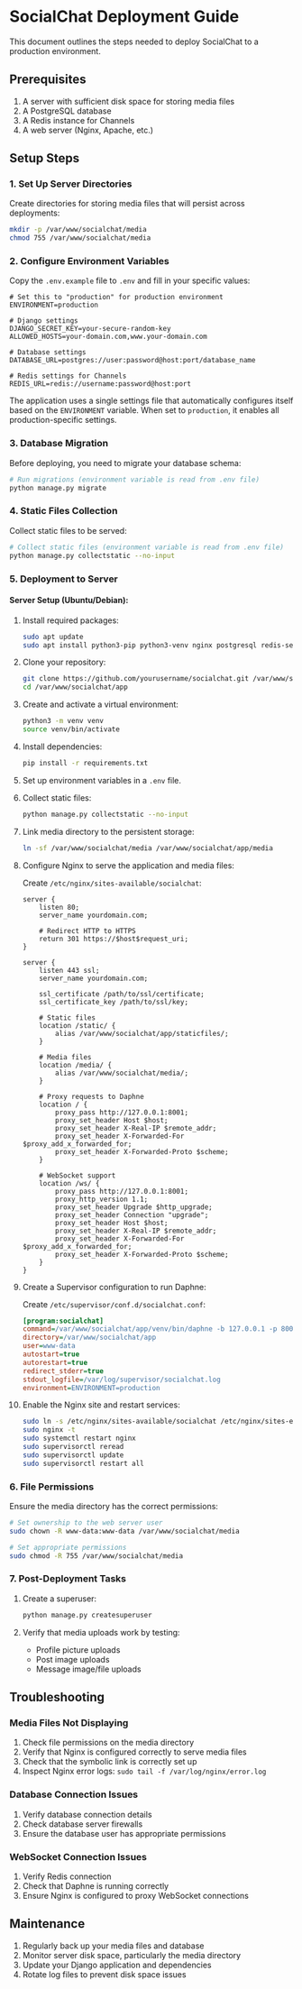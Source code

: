 # SocialChat Deployment Guide

This document outlines the steps needed to deploy SocialChat to a production environment.

## Prerequisites

1. A server with sufficient disk space for storing media files
2. A PostgreSQL database
3. A Redis instance for Channels
4. A web server (Nginx, Apache, etc.)

## Setup Steps

### 1. Set Up Server Directories

Create directories for storing media files that will persist across deployments:

```bash
mkdir -p /var/www/socialchat/media
chmod 755 /var/www/socialchat/media
```

### 2. Configure Environment Variables

Copy the `.env.example` file to `.env` and fill in your specific values:

```
# Set this to "production" for production environment
ENVIRONMENT=production

# Django settings
DJANGO_SECRET_KEY=your-secure-random-key
ALLOWED_HOSTS=your-domain.com,www.your-domain.com

# Database settings
DATABASE_URL=postgres://user:password@host:port/database_name

# Redis settings for Channels
REDIS_URL=redis://username:password@host:port
```

The application uses a single settings file that automatically configures itself based on the `ENVIRONMENT` variable. When set to `production`, it enables all production-specific settings.

### 3. Database Migration

Before deploying, you need to migrate your database schema:

```bash
# Run migrations (environment variable is read from .env file)
python manage.py migrate
```

### 4. Static Files Collection

Collect static files to be served:

```bash
# Collect static files (environment variable is read from .env file)
python manage.py collectstatic --no-input
```

### 5. Deployment to Server

#### Server Setup (Ubuntu/Debian):

1. Install required packages:
   ```bash
   sudo apt update
   sudo apt install python3-pip python3-venv nginx postgresql redis-server supervisor
   ```

2. Clone your repository:
   ```bash
   git clone https://github.com/yourusername/socialchat.git /var/www/socialchat/app
   cd /var/www/socialchat/app
   ```

3. Create and activate a virtual environment:
   ```bash
   python3 -m venv venv
   source venv/bin/activate
   ```

4. Install dependencies:
   ```bash
   pip install -r requirements.txt
   ```

5. Set up environment variables in a `.env` file.

6. Collect static files:
   ```bash
   python manage.py collectstatic --no-input
   ```

7. Link media directory to the persistent storage:
   ```bash
   ln -sf /var/www/socialchat/media /var/www/socialchat/app/media
   ```

8. Configure Nginx to serve the application and media files:
   
   Create `/etc/nginx/sites-available/socialchat`:
   ```nginx
   server {
       listen 80;
       server_name yourdomain.com;
       
       # Redirect HTTP to HTTPS
       return 301 https://$host$request_uri;
   }
   
   server {
       listen 443 ssl;
       server_name yourdomain.com;
       
       ssl_certificate /path/to/ssl/certificate;
       ssl_certificate_key /path/to/ssl/key;
       
       # Static files
       location /static/ {
           alias /var/www/socialchat/app/staticfiles/;
       }
       
       # Media files
       location /media/ {
           alias /var/www/socialchat/media/;
       }
       
       # Proxy requests to Daphne
       location / {
           proxy_pass http://127.0.0.1:8001;
           proxy_set_header Host $host;
           proxy_set_header X-Real-IP $remote_addr;
           proxy_set_header X-Forwarded-For $proxy_add_x_forwarded_for;
           proxy_set_header X-Forwarded-Proto $scheme;
       }
       
       # WebSocket support
       location /ws/ {
           proxy_pass http://127.0.0.1:8001;
           proxy_http_version 1.1;
           proxy_set_header Upgrade $http_upgrade;
           proxy_set_header Connection "upgrade";
           proxy_set_header Host $host;
           proxy_set_header X-Real-IP $remote_addr;
           proxy_set_header X-Forwarded-For $proxy_add_x_forwarded_for;
           proxy_set_header X-Forwarded-Proto $scheme;
       }
   }
   ```

9. Create a Supervisor configuration to run Daphne:
   
   Create `/etc/supervisor/conf.d/socialchat.conf`:
   ```ini
   [program:socialchat]
   command=/var/www/socialchat/app/venv/bin/daphne -b 127.0.0.1 -p 8001 chat_project.asgi:application
   directory=/var/www/socialchat/app
   user=www-data
   autostart=true
   autorestart=true
   redirect_stderr=true
   stdout_logfile=/var/log/supervisor/socialchat.log
   environment=ENVIRONMENT=production
   ```

10. Enable the Nginx site and restart services:
    ```bash
    sudo ln -s /etc/nginx/sites-available/socialchat /etc/nginx/sites-enabled/
    sudo nginx -t
    sudo systemctl restart nginx
    sudo supervisorctl reread
    sudo supervisorctl update
    sudo supervisorctl restart all
    ```

### 6. File Permissions

Ensure the media directory has the correct permissions:

```bash
# Set ownership to the web server user
sudo chown -R www-data:www-data /var/www/socialchat/media

# Set appropriate permissions
sudo chmod -R 755 /var/www/socialchat/media
```

### 7. Post-Deployment Tasks

1. Create a superuser:
   ```bash
   python manage.py createsuperuser
   ```

2. Verify that media uploads work by testing:
   - Profile picture uploads
   - Post image uploads
   - Message image/file uploads

## Troubleshooting

### Media Files Not Displaying

1. Check file permissions on the media directory
2. Verify that Nginx is configured correctly to serve media files
3. Check that the symbolic link is correctly set up
4. Inspect Nginx error logs: `sudo tail -f /var/log/nginx/error.log`

### Database Connection Issues

1. Verify database connection details
2. Check database server firewalls
3. Ensure the database user has appropriate permissions

### WebSocket Connection Issues

1. Verify Redis connection
2. Check that Daphne is running correctly
3. Ensure Nginx is configured to proxy WebSocket connections

## Maintenance

1. Regularly back up your media files and database
2. Monitor server disk space, particularly the media directory
3. Update your Django application and dependencies
4. Rotate log files to prevent disk space issues 